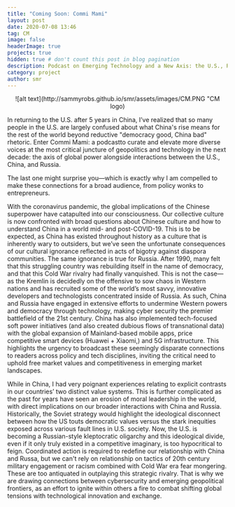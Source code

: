 ```yaml
---
title: "Coming Soon: Commi Mami" 
layout: post
date: 2020-07-08 13:46
tag: CM
image: false
headerImage: true
projects: true
hidden: true # don't count this post in blog pagination
description: Podcast on Emerging Technology and a New Axis: the U.S., Russia, and China 
category: project
author: smr 
---
```


<center>![alt text](http://sammyrobs.github.io/smr/assets/images/CM.PNG "CM logo)</center>


In returning to the U.S. after 5 years in China, I’ve realized that so many people in the U.S. are largely confused about what China's rise means for the rest of the world beyond reductive "democracy good, China bad" rhetoric. Enter Commi Mami: a podcastto curate and elevate more diverse voices at the most critical juncture of geopolitics and technology in the next decade: the axis of global power alongside interactions between the U.S., China, and Russia. 

The last one might surprise you—which is exactly why I am compelled to make these connections for a broad audience, from policy wonks to entrepreneurs. 
 
With the coronavirus pandemic, the global implications of the Chinese superpower have catapulted into our consciousness. Our collective culture is now confronted with broad questions about Chinese culture and how to understand China in a world mid- and post-COVID-19. This is to be expected, as China has existed throughout history as a culture that is inherently wary to outsiders, but we’ve seen the unfortunate consequences of our cultural ignorance reflected in acts of bigotry against diaspora communities. The same ignorance is true for Russia. After 1990, many felt that this struggling country was rebuilding itself in the name of democracy, and that this Cold War rivalry had finally vanquished. This is not the case—as the Kremlin is decidedly on the offensive to sow chaos in Western nations and has recruited some of the world’s most savvy, innovative developers and technologists concentrated inside of Russia. As such, China and Russia have engaged in extensive efforts to undermine Western powers and democracy through technology, making cyber security the premier battlefield of the 21st century. China has also implemented tech-focused soft power initiatives (and also created dubious flows of transnational data) with the global expansion of Mainland-based mobile apps, price competitive smart devices (Huawei + Xiaomi,) and 5G infrastructure. This highlights the urgency to broadcast these seemingly disparate connections to readers across policy and tech disciplines, inviting the critical need to uphold free market values and competitiveness in emerging market landscapes. 
 
While in China, I had very poignant experiences relating to explicit contrasts in our countries’ two distinct value systems. This is further complicated as the past for years have seen an erosion of moral leadership in the world, with direct implications on our broader interactions with China and Russia. Historically, the Soviet strategy would highlight the ideological disconnect between how the US touts democratic values versus the stark inequities exposed across various fault lines in U.S. society. Now, the U.S. is becoming a Russian-style kleptocratic oligarchy and this ideological divide, even if it only truly existed in a competitive imaginary, is too hypocritical to feign. Coordinated action is required to redefine our relationship with China and Russa, but we can't rely on relationship on tactics of 20th century military engagement or racism combined with Cold War era fear mongering. These are too antiquated in outplaying this strategic rivalry. That is why we are drawing connections between cybersecurity and emerging geopolitical frontiers, as an effort to ignite within others a fire to combat shifting global tensions with technological innovation and exchange. 
